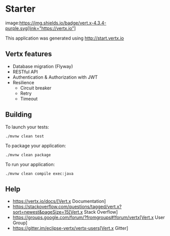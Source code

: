 # Starter

image:https://img.shields.io/badge/vert.x-4.3.4-purple.svg[link="https://vertx.io"]

This application was generated using http://start.vertx.io

## Vertx features

- Database migration (Flyway)
- RESTful API
- Authentication & Authorization with JWT
- Resilience
    - Circuit breaker
    - Retry
    - Timeout

## Building

To launch your tests:

```
./mvnw clean test
```

To package your application:

```
./mvnw clean package
```

To run your application:

```
./mvnw clean compile exec:java
```

## Help

* https://vertx.io/docs/[Vert.x Documentation]
* https://stackoverflow.com/questions/tagged/vert.x?sort=newest&pageSize=15[Vert.x Stack Overflow]
* https://groups.google.com/forum/?fromgroups#!forum/vertx[Vert.x User Group]
* https://gitter.im/eclipse-vertx/vertx-users[Vert.x Gitter]
